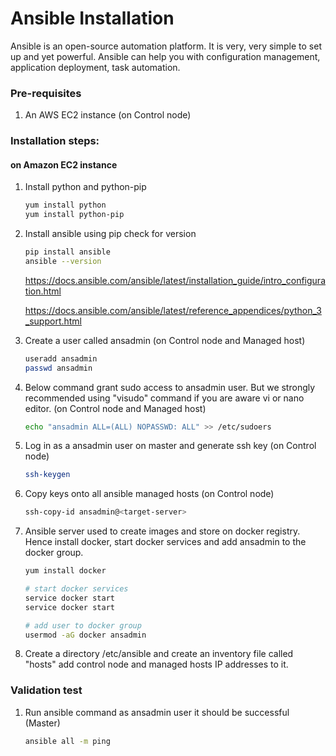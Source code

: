 # Ansible Installation

Ansible is an open-source automation platform. It is very, very simple to set up and yet powerful. Ansible can help you with configuration management, application deployment, task automation.

### Pre-requisites

1. An AWS EC2 instance (on Control node)

### Installation steps:
#### on Amazon EC2 instance

1. Install python and python-pip
   ```sh
   yum install python
   yum install python-pip
   ```
1. Install ansible using pip check for version
    ```sh
    pip install ansible
   ansible --version
   ```
   https://docs.ansible.com/ansible/latest/installation_guide/intro_configuration.html
   
   https://docs.ansible.com/ansible/latest/reference_appendices/python_3_support.html
1. Create a user called ansadmin (on Control node and Managed host)  
   ```sh
   useradd ansadmin
   passwd ansadmin
   ```
1. Below command grant sudo access to ansadmin user. But we strongly recommended using "visudo" command if you are aware vi or nano editor.  (on Control node and Managed host)
   ```sh
   echo "ansadmin ALL=(ALL) NOPASSWD: ALL" >> /etc/sudoers
   ```
   
1. Log in as a ansadmin user on master and generate ssh key (on Control node)
   ```sh 
   ssh-keygen
   ```
1. Copy keys onto all ansible managed hosts (on Control node)
   ```sh 
   ssh-copy-id ansadmin@<target-server>
   ```

1. Ansible server used to create images and store on docker registry. Hence install docker, start docker services and add ansadmin to the docker group. 
   ```sh
   yum install docker
   
   # start docker services 
   service docker start
   service docker start 
   
   # add user to docker group 
   usermod -aG docker ansadmin

   ```
1. Create a directory /etc/ansible and create an inventory file called "hosts" add control node and managed hosts IP addresses to it. 
 
### Validation test

   
1. Run ansible command as ansadmin user it should be successful (Master)
   ```sh 
   ansible all -m ping
   ```

